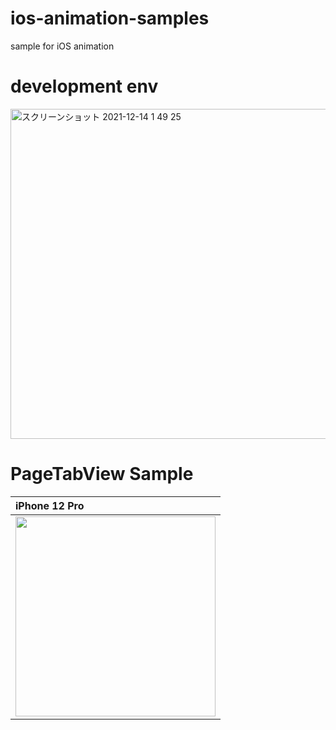 # ios-animation-samples
sample for iOS animation

# development env

<img width="528" alt="スクリーンショット 2021-12-14 1 49 25" src="https://user-images.githubusercontent.com/16476224/145853903-70549800-d90f-4494-b93b-1be397cba231.png">


# PageTabView Sample

| iPhone 12 Pro |
|:---|
|<img src="https://github.com/LeoAndo/ios-animation-samples/blob/main/capture_page_tab_view_sample.gif" width=320 /> |
